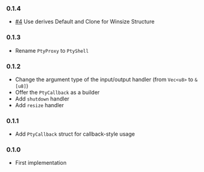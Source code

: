 ### 0.1.4

* [#4](https://github.com/hibariya/pty-shell/pull/4) Use derives Default and Clone for Winsize Structure

### 0.1.3

* Rename `PtyProxy` to `PtyShell`

### 0.1.2

* Change the argument type of the input/output handler (from `Vec<u8>` to `&[u8]`)
* Offer the `PtyCallback` as a builder
* Add `shutdown` handler
* Add `resize` handler

### 0.1.1

* Add `PtyCallback` struct for callback-style usage

### 0.1.0

* First implementation
